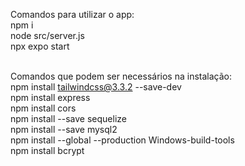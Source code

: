 Comandos para utilizar o app:<br>
npm i<br>
node src/server.js<br>
npx expo start<br><br>

Comandos que podem ser necessários na instalação:<br>
npm install tailwindcss@3.3.2 --save-dev<br>
npm install express<br>
npm install cors<br>
npm install --save sequelize<br>
npm install --save mysql2<br>
npm install --global --production Windows-build-tools<br>
npm install bcrypt<br>
